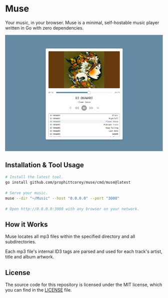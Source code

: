 # Muse

Your music, in your browser. Muse is a minimal, self-hostable music player
written in Go with zero dependencies.

![A screenshot demonstrating the app running in a browser.](.github/screenshot.png)

## Installation & Tool Usage

```bash
# Install the latest tool.
go install github.com/prophittcorey/muse/cmd/muse@latest

# Serve your music.
muse --dir "~/Music" --host "0.0.0.0" --port "3000"

# Open http://0.0.0.0:3000 with any browser on your network.
```

## How it Works

Muse locates all mp3 files within the specified directory and all subdirectories.

Each mp3 file's internal ID3 tags are parsed and used for each track's artist,
title and album artwork.

## License

The source code for this repository is licensed under the MIT license, which you can
find in the [LICENSE](LICENSE.md) file.
